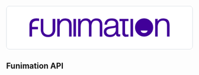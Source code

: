 ![Funimation](https://github.com/hyugogirubato/API-Funimation/blob/main/api_banner.png?raw=true)

## Funimation API
